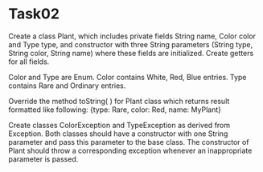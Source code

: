 # Task02

Create a class Plant, which includes private fields String name, Color color and Type type, and constructor with three String parameters   (String type, String color, String name) where these fields are initialized. Create getters for all fields.

Color and Type are Enum. 
Color contains White, Red, Blue entries.
Type contains Rare and Ordinary entries.

Override the method toString( ) for Plant class which returns result formatted like following: {type: Rare, color: Red, name: MyPlant}

Create classes ColorException and TypeException as derived from Exception. Both classes should have a constructor with one String parameter and pass this parameter to the base class.
The constructor of Plant should throw a corresponding exception whenever an inappropriate parameter is passed.
